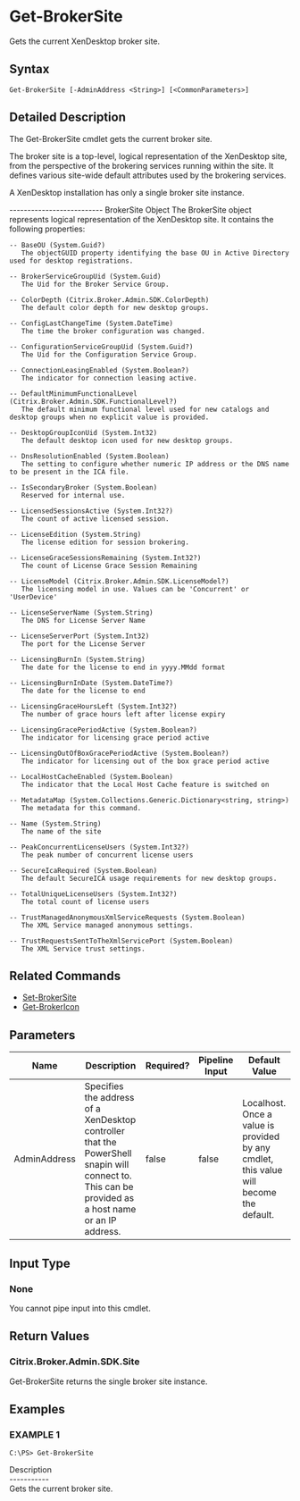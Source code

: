 ﻿# Get-BrokerSite

   Gets the current XenDesktop broker site.

## Syntax
```
Get-BrokerSite [-AdminAddress <String>] [<CommonParameters>]
```

## Detailed Description
   The Get-BrokerSite cmdlet gets the current broker site.

The broker site is a top-level, logical representation of the XenDesktop site, from the perspective of the brokering services running within the site. It defines various site-wide default attributes used by the brokering services.

A XenDesktop installation has only a single broker site instance.


-------------------------- BrokerSite Object
The BrokerSite object represents logical representation of the XenDesktop site. It contains the following properties:

    -- BaseOU (System.Guid?)
       The objectGUID property identifying the base OU in Active Directory used for desktop registrations.

    -- BrokerServiceGroupUid (System.Guid)
       The Uid for the Broker Service Group.

    -- ColorDepth (Citrix.Broker.Admin.SDK.ColorDepth)
       The default color depth for new desktop groups.

    -- ConfigLastChangeTime (System.DateTime)
       The time the broker configuration was changed.

    -- ConfigurationServiceGroupUid (System.Guid?)
       The Uid for the Configuration Service Group.

    -- ConnectionLeasingEnabled (System.Boolean?)
       The indicator for connection leasing active.

    -- DefaultMinimumFunctionalLevel (Citrix.Broker.Admin.SDK.FunctionalLevel?)
       The default minimum functional level used for new catalogs and desktop groups when no explicit value is provided.

    -- DesktopGroupIconUid (System.Int32)
       The default desktop icon used for new desktop groups.

    -- DnsResolutionEnabled (System.Boolean)
       The setting to configure whether numeric IP address or the DNS name to be present in the ICA file.

    -- IsSecondaryBroker (System.Boolean)
       Reserved for internal use.

    -- LicensedSessionsActive (System.Int32?)
       The count of active licensed session.

    -- LicenseEdition (System.String)
       The license edition for session brokering.

    -- LicenseGraceSessionsRemaining (System.Int32?)
       The count of License Grace Session Remaining

    -- LicenseModel (Citrix.Broker.Admin.SDK.LicenseModel?)
       The licensing model in use. Values can be 'Concurrent' or 'UserDevice'

    -- LicenseServerName (System.String)
       The DNS for License Server Name

    -- LicenseServerPort (System.Int32)
       The port for the License Server

    -- LicensingBurnIn (System.String)
       The date for the license to end in yyyy.MMdd format

    -- LicensingBurnInDate (System.DateTime?)
       The date for the license to end

    -- LicensingGraceHoursLeft (System.Int32?)
       The number of grace hours left after license expiry

    -- LicensingGracePeriodActive (System.Boolean?)
       The indicator for licensing grace period active

    -- LicensingOutOfBoxGracePeriodActive (System.Boolean?)
       The indicator for licensing out of the box grace period active

    -- LocalHostCacheEnabled (System.Boolean)
       The indicator that the Local Host Cache feature is switched on

    -- MetadataMap (System.Collections.Generic.Dictionary<string, string>)
       The metadata for this command.

    -- Name (System.String)
       The name of the site

    -- PeakConcurrentLicenseUsers (System.Int32?)
       The peak number of concurrent license users

    -- SecureIcaRequired (System.Boolean)
       The default SecureICA usage requirements for new desktop groups.

    -- TotalUniqueLicenseUsers (System.Int32?)
       The total count of license users

    -- TrustManagedAnonymousXmlServiceRequests (System.Boolean)
       The XML Service managed anonymous settings.

    -- TrustRequestsSentToTheXmlServicePort (System.Boolean)
       The XML Service trust settings.

## Related Commands
  * [Set-BrokerSite](Set-BrokerSite/)
  * [Get-BrokerIcon](Get-BrokerIcon/)
## Parameters

| Name   | Description | Required? | Pipeline Input | Default Value |
| --- | --- | --- | --- | --- |
| AdminAddress | Specifies the address of a XenDesktop controller that the PowerShell snapin will connect to. This can be provided as a host name or an IP address. | false | false | Localhost. Once a value is provided by any cmdlet, this value will become the default. |

## Input Type
### None
   You cannot pipe input into this cmdlet.
## Return Values
### Citrix.Broker.Admin.SDK.Site
   Get-BrokerSite returns the single broker site instance.
## Examples

### EXAMPLE 1
```
C:\PS> Get-BrokerSite
```
   Description<br>-----------<br>Gets the current broker site.
